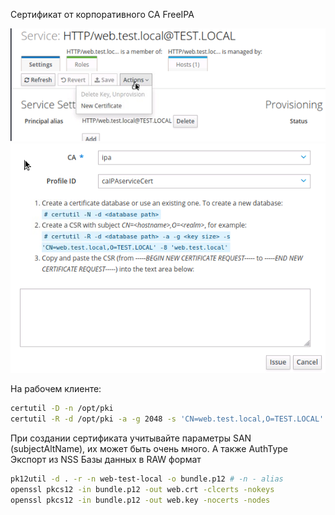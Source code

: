 Сертификат от корпоративного CA FreeIPA

![](cert1.png)
![](cert2.png)

На рабочем клиенте:

```bash
certutil -D -n /opt/pki
certutil -R -d /opt/pki -a -g 2048 -s 'CN=web.test.local,O=TEST.LOCAL' -8 'web.test.local' # -8 - subjectAltName Может быть много SAN`ов
```
При создании сертификата учитывайте параметры SAN (subjectAltName), их может быть очень много. А также AuthType
Экспорт из NSS Базы данных в RAW формат

```bash
pk12util -d . -r -n web-test-local -o bundle.p12 # -n - alias
openssl pkcs12 -in bundle.p12 -out web.crt -clcerts -nokeys
openssl pkcs12 -in bundle.p12 -out web.key -nocerts -nodes
```
